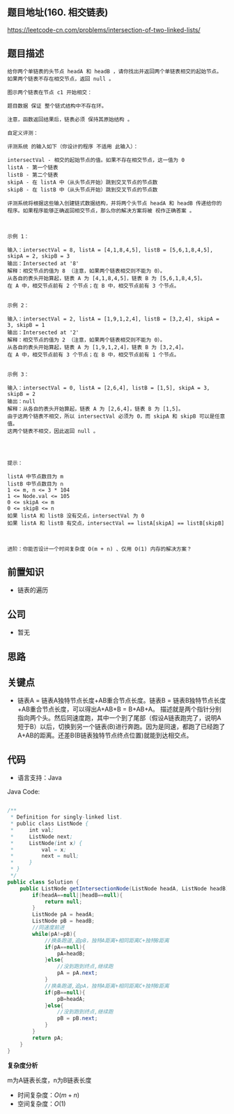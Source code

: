 ## 题目地址(160. 相交链表)

https://leetcode-cn.com/problems/intersection-of-two-linked-lists/

## 题目描述

```
给你两个单链表的头节点 headA 和 headB ，请你找出并返回两个单链表相交的起始节点。如果两个链表不存在相交节点，返回 null 。

图示两个链表在节点 c1 开始相交：

题目数据 保证 整个链式结构中不存在环。

注意，函数返回结果后，链表必须 保持其原始结构 。

自定义评测：

评测系统 的输入如下（你设计的程序 不适用 此输入）：

intersectVal - 相交的起始节点的值。如果不存在相交节点，这一值为 0
listA - 第一个链表
listB - 第二个链表
skipA - 在 listA 中（从头节点开始）跳到交叉节点的节点数
skipB - 在 listB 中（从头节点开始）跳到交叉节点的节点数

评测系统将根据这些输入创建链式数据结构，并将两个头节点 headA 和 headB 传递给你的程序。如果程序能够正确返回相交节点，那么你的解决方案将被 视作正确答案 。

 

示例 1：

输入：intersectVal = 8, listA = [4,1,8,4,5], listB = [5,6,1,8,4,5], skipA = 2, skipB = 3
输出：Intersected at '8'
解释：相交节点的值为 8 （注意，如果两个链表相交则不能为 0）。
从各自的表头开始算起，链表 A 为 [4,1,8,4,5]，链表 B 为 [5,6,1,8,4,5]。
在 A 中，相交节点前有 2 个节点；在 B 中，相交节点前有 3 个节点。


示例 2：

输入：intersectVal = 2, listA = [1,9,1,2,4], listB = [3,2,4], skipA = 3, skipB = 1
输出：Intersected at '2'
解释：相交节点的值为 2 （注意，如果两个链表相交则不能为 0）。
从各自的表头开始算起，链表 A 为 [1,9,1,2,4]，链表 B 为 [3,2,4]。
在 A 中，相交节点前有 3 个节点；在 B 中，相交节点前有 1 个节点。


示例 3：

输入：intersectVal = 0, listA = [2,6,4], listB = [1,5], skipA = 3, skipB = 2
输出：null
解释：从各自的表头开始算起，链表 A 为 [2,6,4]，链表 B 为 [1,5]。
由于这两个链表不相交，所以 intersectVal 必须为 0，而 skipA 和 skipB 可以是任意值。
这两个链表不相交，因此返回 null 。


 

提示：

listA 中节点数目为 m
listB 中节点数目为 n
1 <= m, n <= 3 * 104
1 <= Node.val <= 105
0 <= skipA <= m
0 <= skipB <= n
如果 listA 和 listB 没有交点，intersectVal 为 0
如果 listA 和 listB 有交点，intersectVal == listA[skipA] == listB[skipB]

 

进阶：你能否设计一个时间复杂度 O(m + n) 、仅用 O(1) 内存的解决方案？
```

## 前置知识

- 链表的遍历

## 公司

- 暂无

## 思路

## 关键点

-  链表A = 链表A独特节点长度+AB重合节点长度。链表B = 链表B独特节点长度+AB重合节点长度，可以得出A+AB+B = B+AB+A。
描述就是两个指针分别指向两个头。然后同速度跑，其中一个到了尾部（假设A链表跑完了，说明A短于B）以后，切换到另一个链表(B)进行奔跑。因为是同速，都跑了已经跑了A+AB的距离。还差B(B链表独特节点终点位置)就能到达相交点。
## 代码

- 语言支持：Java

Java Code:

```java

/**
 * Definition for singly-linked list.
 * public class ListNode {
 *     int val;
 *     ListNode next;
 *     ListNode(int x) {
 *         val = x;
 *         next = null;
 *     }
 * }
 */
public class Solution {
    public ListNode getIntersectionNode(ListNode headA, ListNode headB) {
        if(headA==null||headB==null){
            return null;
        }
        ListNode pA = headA;
        ListNode pB = headB;
        //同速度前进
        while(pA!=pB){
            //换条跑道,追pB，独特A距离+相同距离C+独特B距离
            if(pA==null){
                pA=headB;
            }else{
                //没到跑到终点,继续跑
                pA = pA.next;
            }
            //换条跑道,追pA，独特A距离+相同距离C+独特B距离
            if(pB==null){
                pB=headA;
            }else{
                //没到跑到终点,继续跑
                pB = pB.next;
            }
        }
        return pA;
    }
}

```


**复杂度分析**

m为A链表长度，n为B链表长度

- 时间复杂度：$O(m+n)$
- 空间复杂度：$O(1)$


